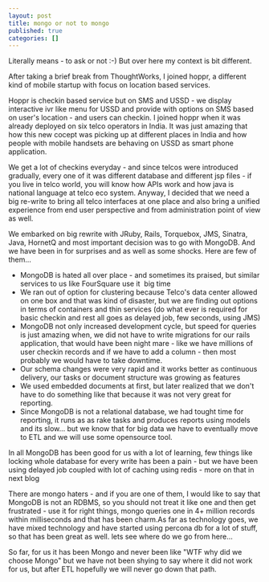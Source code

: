 ```yaml
---
layout: post
title: mongo or not to mongo
published: true
categories: []
---
```

Literally means - to ask or not :-) But over here my context is bit different.

After taking a brief break from ThoughtWorks, I joined hoppr, a different kind of mobile startup with focus on location based services.&nbsp;

Hoppr is checkin based service but on SMS and USSD - we display interactive ivr like menu for USSD and provide with options on SMS based on user's location - and users can checkin. I joined hoppr when it was already deployed on six telco operators in India. It was just amazing that how this new cocept was picking up at different places in India and how people with mobile handsets are behaving on USSD as smart phone application.

We get a lot of checkins everyday - and since telcos were introduced gradually, every one of it was different database and different jsp files - if you live in telco world, you will know how APIs work and how java is national language at telco eco system. Anyway, I decided that we need a big re-write to bring all telco interfaces at one place and also bring a unified experience from end user perspective and from administration point of view as well.

We embarked on big rewrite with JRuby, Rails, Torquebox, JMS, Sinatra, Java, HornetQ and most important decision was to go with MongoDB. And we have been in for surprises and as well as some shocks. Here are few of them...
- MongoDB is hated all over place - and sometimes its praised, but similar services to us like FourSquare use it &nbsp;big time
- We ran out of option for clustering because Telco's data center allowed on one box and that was kind of disaster, but we are finding out options in terms of containers and thin services (do what ever is required for basic checkin and rest all goes as delayed job, few seconds, using JMS)
- MongoDB not only increased development cycle, but speed for queries is just amazing when, we did not have to write migrations for our rails application, that would have been night mare - like we have millions of user checkin records and if we have to add a column - then most probably we would have to take downtime.
- Our schema changes were very rapid and it works better as continuous delivery, our tasks or document structure was growing as features&nbsp;
- We used embedded documents at first, but later realized that we don't have to do something like that because it was not very great for reporting.
- Since MongoDB is not a relational database, we had tought time for reporting, it runs as as rake tasks and produces reports using models and its slow... but we know that for big data we have to eventually move to ETL and we will use some opensource tool.

In all MongoDB has been good for us with a lot of learning, few things like locking whole database for every write has been a pain - but we have been using delayed job coupled with lot of caching using redis - more on that in next blog&nbsp;

There are mongo haters - and if you are one of them, I would like to say that MongoDB is not an RDBMS, so you should not treat it like one and then get frustrated - use it for right things, mongo queries one in 4+ million records within milliseconds and that has been charm.As far as technology goes, we have mixed technology and have started using percona db for a lot of stuff, so that has been great as well. lets see where do we go from here...&nbsp;

So far, for us it has been Mongo and never been like "WTF why did we choose Mongo" but we have not been shying to say where it did not work for us, but after ETL hopefully we will never go down that path.
